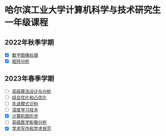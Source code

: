 # 哈尔滨工业大学计算机科学与技术研究生一年级课程

## 2022年秋季学期

* [x] [数字图像处理](./digital_mage_processing)
* [x] [矩阵分析](./matrix_theory)

## 2023年春季学期

* [ ] [高级算法设计与分析](./algorithm)
* [ ] [组合优化和凸优化](./convex_optimizer)
* [ ] [先进模式识别](./advanced_pattern_recognition)
* [ ] [深度学习技术](./deep_learning)
* [x] [计算机图形学](./computer_graph)
* [ ] [高级医学影像分析](./advanced_medical_imaging_analysis)
* [x] [学术写作和学术规范](./academic_writing_and_academic_norms)